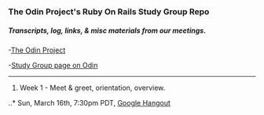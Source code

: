 ### The Odin Project's Ruby On Rails Study Group Repo 

##### Transcripts, log, links, & misc materials from our meetings.

-[The Odin Project](theodinproject.com)

-[Study Group page on Odin](http://www.theodinproject.com/studygroup)


---

1. Week 1 - Meet & greet, orientation, overview.

..* Sun, March 16th, 7:30pm PDT, [Google Hangout](https://plus.google.com/u/0/events/cot10jfo8isvp486c9vkut2t33s?authkey=CNvcqOHw37W61AE)